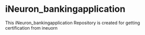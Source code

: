 # iNeuron_bankingapplication
This iNeuron_bankingapplication Repository is created for getting certification from ineuorn
